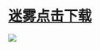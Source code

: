 <h1><a href="http://miwu555.xyz/share/9249769">迷雾点击下载</a></h1>
<img src="https://wx1.sinaimg.cn/large/0076rN2Ely1ghg3eobwddj30d20d2js8.jpg" /> 

